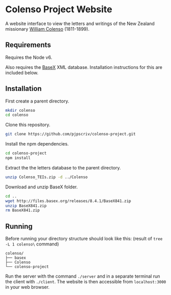 # Colenso Project Website

A website interface to view the letters and writings of the New Zealand missionary [William Colenso](https://en.wikipedia.org/wiki/William_Colenso) (1811-1899).

## Requirements
Requires the Node v6.

Also requires the [BaseX](http://basex.org/products/download/all-downloads/) XML database. Installation instructions for this are included below.

## Installation
First create a parent directory.
```bash
mkdir colenso
cd colenso
```
Clone this repository.
```bash
git clone https://github.com/pjpscriv/colenso-project.git
```
Install the npm dependencies.
```bash
cd colenso-project
npm install
```
Extract the the letters database to the parent directory.
```bash
unzip Colenso_TEIs.zip -d ../Colenso
```
Download and unzip BaseX folder.
```bash
cd ..
wget http://files.basex.org/releases/8.4.1/BaseX841.zip
unzip BaseX841.zip 
rm BaseX841.zip
```

## Running
Before running your directory structure should look like this:
(result of `tree -L 1 colenso\` command)
```
colenso/
├── basex
├── Colenso
└── colenso-project
```

Run the server with the command `./server` and in a separate terminal run the client with `./client`. The website is then accessible from `localhost:3000` in your web browser.
